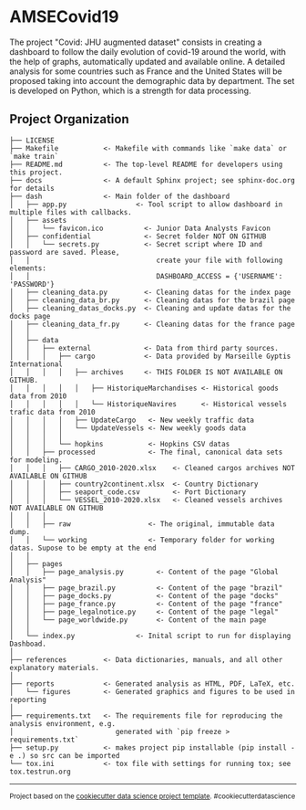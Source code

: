 AMSECovid19
==============================

The project "Covid: JHU augmented dataset" consists in creating a dashboard to follow the daily evolution of covid-19 around the world, with the help of graphs, automatically updated and available online. A detailed analysis for some countries such as France and the United States will be proposed taking into account the demographic data by department. The set is developed on Python, which is a strength for data processing.

Project Organization
------------

    ├── LICENSE
    ├── Makefile           <- Makefile with commands like `make data` or `make train`
    ├── README.md          <- The top-level README for developers using this project.
    ├── docs               <- A default Sphinx project; see sphinx-doc.org for details
    ├── dash               <- Main folder of the dashboard
    │   ├── app.py                 <- Tool script to allow dashboard in multiple files with callbacks.
    │   ├── assets                  
    │   │   └── favicon.ico          <- Junior Data Analysts Favicon
    │   ├── confidential             <- Secret folder NOT ON GITHUB 
    │   │   └── secrets.py           <- Secret script where ID and password are saved. Please, 
    │   │                               create your file with following elements: 
    │   │                               DASHBOARD_ACCESS = {'USERNAME': 'PASSWORD'}
    │   ├── cleaning_data.py         <- Cleaning datas for the index page
    │   ├── cleaning_data_br.py      <- Cleaning datas for the brazil page
    │   ├── cleaning_datas_docks.py  <- Cleaning and update datas for the docks page
    │   ├── cleaning_data_fr.py      <- Cleaning datas for the france page
    │   │
    │   ├── data                  
    │   │   ├── external             <- Data from third party sources.
    │   │   │   ├── cargo            <- Data provided by Marseille Gyptis International
    │   │   │   │   ├── archives     <- THIS FOLDER IS NOT AVAILABLE ON GITHUB.
    │   │   │   │   │   ├── HistoriqueMarchandises <- Historical goods data from 2010
    │   │   │   │   │   └── HistoriqueNavires      <- Historical vessels trafic data from 2010
    │   │   │   │   ├── UpdateCargo   <- New weekly traffic data
    │   │   │   │   └── UpdateVessels <- New weekly goods data
    │   │   │   │
    │   │   │   └── hopkins           <- Hopkins CSV datas
    │   │   ├── processed             <- The final, canonical data sets for modeling.
    │   │   │   ├── CARGO_2010-2020.xlsx    <- Cleaned cargos archives NOT AVAILABLE ON GITHUB
    │   │   │   ├── country2continent.xlsx  <- Country Dictionary
    │   │   │   ├── seaport_code.csv        <- Port Dictionary
    │   │   │   └── VESSEL_2010-2020.xlsx   <- Cleaned vessels archives NOT AVAILABLE ON GITHUB
    │   │   │
    │   │   ├── raw                   <- The original, immutable data dump.
    │   │   └── working               <- Temporary folder for working datas. Supose to be empty at the end
    │   │
    │   ├── pages                 
    │   │   ├── page_analysis.py        <- Content of the page "Global Analysis"
    │   │   ├── page_brazil.py          <- Content of the page "brazil"
    │   │   ├── page_docks.py           <- Content of the page "docks" 
    │   │   ├── page_france.py          <- Content of the page "france"
    │   │   ├── page_legalnotice.py     <- Content of the page "legal"
    │   │   └── page_worldwide.py       <- Content of the main page
    │   │
    │   └── index.py               <- Inital script to run for displaying Dashboad.
    │
    ├── references         <- Data dictionaries, manuals, and all other explanatory materials.
    │
    ├── reports            <- Generated analysis as HTML, PDF, LaTeX, etc.
    │   └── figures        <- Generated graphics and figures to be used in reporting
    │
    ├── requirements.txt   <- The requirements file for reproducing the analysis environment, e.g.
    │                         generated with `pip freeze > requirements.txt`
    ├── setup.py           <- makes project pip installable (pip install -e .) so src can be imported
    └── tox.ini            <- tox file with settings for running tox; see tox.testrun.org


--------

<p><small>Project based on the <a target="_blank" href="http://git.equancy.io/tools/cookiecutter-data-science-project/">cookiecutter data science project template</a>. #cookiecutterdatascience</small></p>
